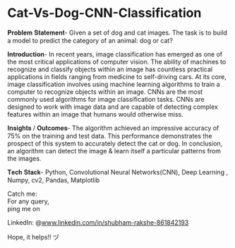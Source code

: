 # Cat-Vs-Dog-CNN-Classification

𝐏𝐫𝐨𝐛𝐥𝐞𝐦 𝐒𝐭𝐚𝐭𝐞𝐦𝐞𝐧𝐭-
Given a set of dog and cat images. The task is to build a model to predict the category of an animal: dog or cat?

**Introduction**-
In recent years, image classification has emerged as one of the most critical applications of computer vision. The ability of machines to recognize and classify objects within an image has countless practical applications in fields ranging from medicine to self-driving cars.
At its core, image classification involves using machine learning algorithms to train a computer to recognize objects within an image. CNNs are the most commonly used algorithms for image classification tasks. CNNs are designed to work with image data and are capable of detecting complex features within an image that humans would otherwise miss.

𝐈𝐧𝐬𝐢𝐠𝐡𝐭𝐬 / 𝐎𝐮𝐭𝐜𝐨𝐦𝐞𝐬-
The algorithm achieved an impressive accuracy of 75% on the training and test data. This performance demonstrates the prospect of this system to accurately detect the cat or dog. In conclusion, an algorithm can detect the image & learn itself a particular patterns from the images.

𝐓𝐞𝐜𝐡 𝐒𝐭𝐚𝐜𝐤-
Python, Convolutional Neural Networks(CNN), Deep Learning , Numpy, cv2, Pandas, Matplotlib


Catch me:<br>
For any query,<br>
ping me on

LinkedIn: @www.linkedin.com/in/shubham-rakshe-861842193

Hope, it helps!! ヅ
